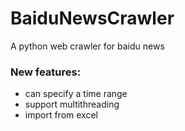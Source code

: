 # BaiduNewsCrawler
A python web crawler for baidu news

### New features:
* can specify a time range
* support multithreading
* import from excel
